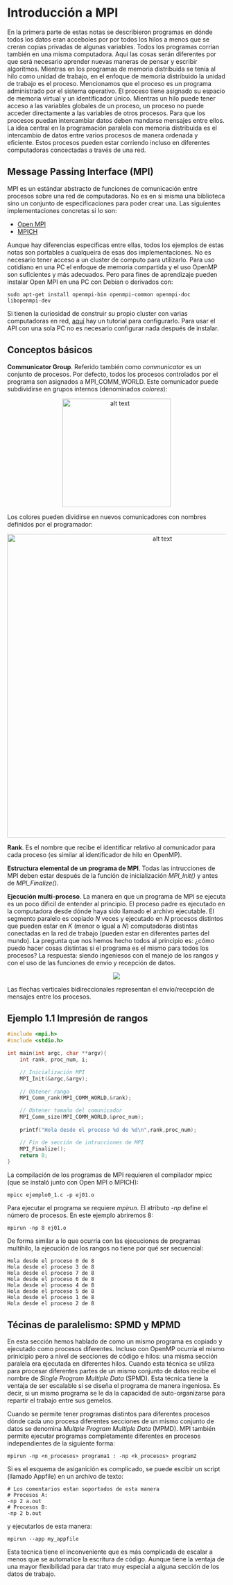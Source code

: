 # Introducción a MPI

En la primera parte de estas notas se describieron programas en dónde todos los datos eran acceboles por por todos los hilos a menos que se creran copias privadas de algunas variables. Todos los programas corrían también en una misma computadora. Aquí las cosas serán diferentes por que será necesario aprender nuevas maneras de pensar y escribir algoritmos. Mientras en los programas de memoria distribuida se tenía al hilo como unidad de trabajo, en el enfoque de memoría distribuido la unidad de trabajo es el proceso. Mencionamos que el proceso es un programa administrado por el sistema operativo. El proceso tiene asignado su espacio de memoria virtual y un identificador único. Mientras un hilo puede tener acceso a las variables globales de un proceso, un proceso no puede acceder directamente a las variables de otros procesos. Para que los procesos puedan intercambiar datos deben mandarse mensajes entre ellos. La idea central en la programación paralela con memoria distribuida es el intercambio de datos entre varios procesos de manera ordenada y eficiente. Estos procesos pueden estar corriendo incluso en diferentes computadoras concectadas a través de una red.

## Message Passing Interface (MPI)
MPI es un estándar abstracto de funciones de comunicación entre procesos sobre una red de computadoras. No es en si misma una biblioteca sino un conjunto de especificaciones para poder crear una. Las siguientes implementaciones concretas si lo son:
* [Open MPI](https://www.open-mpi.org/)
* [MPICH](https://www.anl.gov/mcs/mpich-a-highperformance-portable-implementation-of-mpi)

Aunque hay diferencias especificas entre ellas, todos los ejemplos de estas notas son portables a cualqueira de esas dos implementaciones. No es necesario tener acceso a un cluster de computo para utilizarlo. Para uso cotidiano en una PC el enfoque de memoria compartida y el uso OpenMP son suficientes y más adecuados. Pero para fines de aprendizaje pueden instalar Open MPI en una PC con Debian o derivados con:

```
sudo apt-get install openmpi-bin openmpi-common openmpi-doc libopenmpi-dev 
```

Si tienen la curiosidad de construir su propio cluster con varias computadoras en red, [aquí](http://mpi-cluster.blogspot.com/p/blog-page.html) hay un tutorial para configurarlo. Para usar el API con una sola PC no es necesario configurar nada después de instalar. 

## Conceptos básicos
**Communicator Group**. Referido también como *communicator* es un conjunto de procesos. Por defecto, todos los procesos controlados por el programa son asignados a MPI_COMM_WORLD. Este comunicador puede subdividirse en grupos internos (denominados *colores*):

<p align="center">
<img src="https://www.codingame.com/servlet/fileservlet?id=14312128064536" alt="alt text" width = 250>
</p>

Los colores pueden dividirse en nuevos comunicadores con nombres definidos por el programador:

<p align="center">
<img src="https://www.codingame.com/servlet/fileservlet?id=14312136027966" alt="alt text" width = 700>
</p>

**Rank**. Es el nombre que recibe el identificar relativo al comunicador para cada proceso (es similar al identificador de hilo en OpenMP).

**Estructura elemental de un programa de MPI**. Todas las intrucciones de MPI deben estar después de la función de inicialización *MPI_Init()* y antes de *MPI_Finalize()*. 

**Ejecución multi-proceso**. La manera en que un programa de MPI se ejecuta es un poco dificil de entender al principio. El proceso padre es ejecutado en la computadora desde dónde haya sido llamado el archivo ejecutable. El segmento paralelo es copiado *N* veces y ejecutado en *N* procesos distintos que pueden estar en *K* (menor o igual a *N*) computadoras distintas conectadas en la red de trabajo (pueden estar en diferentes partes del mundo). La pregunta que nos hemos hecho todos al principio es: ¿cómo puedo hacer cosas distintas si el programa es el mismo para todos los procesos? La respuesta: siendo ingeniesos con el manejo de los rangos y con el uso de las funciones de envío y recepción de datos. 

<p align="center">
<img src="https://skirt.ugent.be/skirt9/mpi_initfinal.png">
</p>

Las flechas verticales bidireccionales representan el envío/recepción de mensajes entre los procesos.

## Ejemplo 1.1 Impresión de rangos

```C
#include <mpi.h>
#include <stdio.h>

int main(int argc, char **argv){
    int rank, proc_num, i;

    // Inicialización MPI
    MPI_Init(&argc,&argv);
    
    // Obtener rango
    MPI_Comm_rank(MPI_COMM_WORLD,&rank);

    // Obtener tamaño del comunicador
    MPI_Comm_size(MPI_COMM_WORLD,&proc_num);
    
    printf("Hola desde el proceso %d de %d\n",rank,proc_num);

    // Fin de sección de intrucciones de MPI
    MPI_Finalize();
    return 0;
}
```

La compilación de los programas de MPI requieren el compilador mpicc (que se instaló junto con Open MPI o MPICH):
```
mpicc ejemplo0_1.c -p ej01.o
```

Para ejecutar el programa se requiere *mpirun*. El atributo *-np* define el número de procesos. En este ejemplo abriremos 8:
```
mpirun -np 8 ej01.o
```
De forma similar a lo que ocurría con las ejecuciones de programas multihilo, la ejecución de los rangos no tiene por qué ser secuencial:
```
Hola desde el proceso 0 de 8
Hola desde el proceso 3 de 8
Hola desde el proceso 7 de 8
Hola desde el proceso 6 de 8
Hola desde el proceso 4 de 8
Hola desde el proceso 5 de 8
Hola desde el proceso 1 de 8
Hola desde el proceso 2 de 8
```
## Técinas de paralelismo: SPMD y MPMD
En esta sección hemos hablado de como un mismo programa es copiado y ejecutado como procesos diferentes. Incluso con OpenMP ocurría el mismo prinicipio pero a nivel de secciones de código e hilos: una misma sección paralela era ejecutada en diferentes hilos. Cuando esta técnica se utiliza para procesar diferentes partes de un mismo conjunto de datos recibe el nombre de *Single Program Multiple Data* (SPMD). Esta técnica tiene la ventaja de ser escalable si se diseña el programa de manera ingeniosa. Es decir, si un mismo programa se le da la capacidad de auto-organizarse para repartir el trabajo entre sus gemelos. 

Cuando se permite tener programas distintos para diferentes procesos dónde cada uno procesa diferentes secciones de un mismo conjunto de datos se denomina *Multple Program Multiple Data* (MPMD). MPI también permite ejecutar programas completamente diferentes en procesos independientes de la siguiente forma:
```
mpirun -np <n_procesos> programa1 : -np <k_procesos> program2
```
Si es el esquema de asiganición es complicado, se puede escibir un script (llamado Appfile) en un archivo de texto:
```
# Los comentarios estan soportados de esta manera
# Procesos A:
-np 2 a.out
# Procesos B:
-np 2 b.out
```
y ejecutarlos de esta manera:
```
mpirun --app my_appfile
```
Esta tecnica tiene el inconveniente que es más complicada de escalar a menos que se automatice la escritura de código. Aunque tiene la ventaja de una mayor flexibilidad para dar trato muy especial a alguna sección de los datos de trabajo. 
